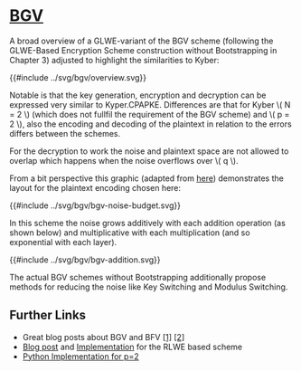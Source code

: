 # [BGV](https://eprint.iacr.org/2011/277.pdf)

A broad overview of a GLWE-variant of the BGV scheme (following the GLWE-Based Encryption Scheme construction without Bootstrapping in Chapter 3) adjusted to highlight the similarities to Kyber:

{{#include ../svg/bgv/overview.svg}}

Notable is that the key generation, encryption and decryption can be expressed very similar to Kyper.CPAPKE.
Differences are that for Kyber \\( N = 2 \\) (which does not fullfil the requirement of the BGV scheme) and \\( p = 2 \\), also the encoding and decoding of the plaintext in relation to the errors differs between the schemes.

For the decryption to work the noise and plaintext space are not allowed to overlap which happens when the noise overflows over \\( q \\).

From a bit perspective this graphic (adapted from [here](https://www.inferati.com/blog/fhe-schemes-bgv)) demonstrates the layout for the plaintext encoding chosen here:

{{#include ../svg/bgv/bgv-noise-budget.svg}}

In this scheme the noise grows additively with each addition operation (as shown below) and multiplicative with each multiplication (and so exponential with each layer).

{{#include ../svg/bgv/bgv-addition.svg}}


The actual BGV schemes without Bootstrapping additionally propose methods for reducing the noise like Key Switching and Modulus Switching.


## Further Links

- Great blog posts about BGV and BFV [[1]](https://www.inferati.com/blog/fhe-schemes-bgv) [[2]](https://www.inferati.com/blog/fhe-schemes-bfv)
- [Blog post](https://bit-ml.github.io/blog/post/bgv-fully-homomorphic-encryption-scheme-in-python/) and [Implementation](https://github.com/zademn/EverythingCrypto/blob/master/E3-Homomorphic-Encryption/BGV.ipynb) for the RLWE based scheme
- [Python Implementation for p=2](https://github.com/Jyun-Neng/PyFHE/tree/master)
